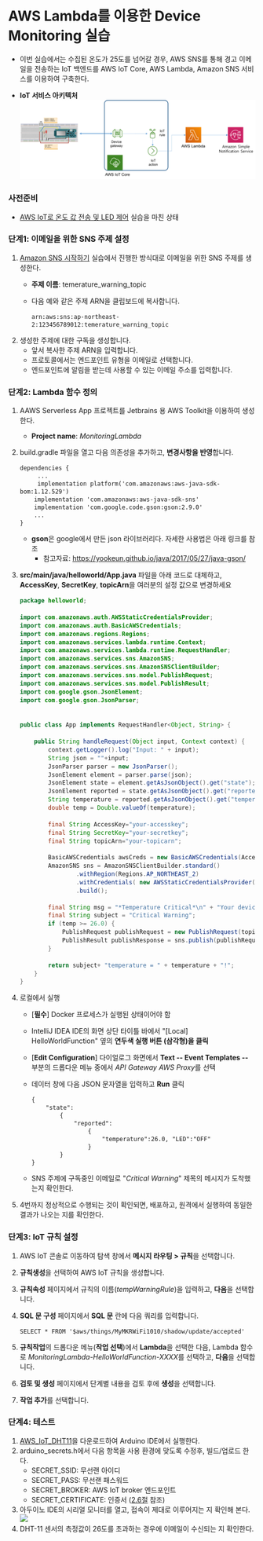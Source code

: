 
# AWS Lambda를 이용한 Device Monitoring 실습

- 이번 실습에서는 수집된 온도가 25도를 넘어갈 경우, AWS SNS를 통해 경고 이메일을 전송하는 IoT 백엔드를 AWS IoT Core, AWS Lambda, Amazon SNS 서비스를 이용하여 구축한다.

- **IoT 서비스 아키텍처**
	![](figures/architecture2.png)

### 사전준비
- [AWS IoT로 온도 값 전송 및 LED 제어](https://kwanulee.github.io/IoTPlatform/start-aws-iot.html#4) 실습을 마친 상태

### 단계1: 이메일을 위한 SNS 주제 설정
1. [Amazon SNS 시작하기](https://docs.aws.amazon.com/ko_kr/sns/latest/dg/sns-getting-started.html) 실습에서 진행한 방식대로 이메일을 위한 SNS 주제를 생성한다.
	- **주제 이름**: temerature\_warning\_topic
	- 다음 예와 같은 주제 ARN을 클립보드에 복사합니다.

		```
		arn:aws:sns:ap-northeast-2:123456789012:temerature_warning_topic
		```
2. 생성한 주제에 대한 구독을 생성합니다.
	-  앞서 복사한 주제 ARN을 입력합니다.
	-  프로토콜에서는 엔드포인트 유형을 이메일로 선택합니다.
	-  엔드포인트에 알림을 받는데 사용할 수 있는 이메일 주소를 입력합니다.

### 단계2: Lambda 함수 정의
1. AAWS Serverless App 프로젝트를 Jetbrains 용 AWS Toolkit을 이용하여 생성한다.
	- **Project name**: *MonitoringLambda*

2. build.gradle 파일을 열고 다음 의존성을 추가하고, **변경사항을 반영**합니다.

	```
	dependencies {
		 ...
		 implementation platform('com.amazonaws:aws-java-sdk-bom:1.12.529')
	    implementation 'com.amazonaws:aws-java-sdk-sns'
	    implementation 'com.google.code.gson:gson:2.9.0'
	    ...
	}
	```
	- **gson**은 google에서 만든 json 라이브러리다. 자세한 사용법은 아래 링크를 참조
		- 참고자료: https://yookeun.github.io/java/2017/05/27/java-gson/
4. **src/main/java/helloworld/App.java** 파일을 아래 코드로 대체하고, **AccessKey**, **SecretKey**, **topicArn**을 여러분의 설정 값으로 변경하세요

	```java
	package helloworld;
	
	import com.amazonaws.auth.AWSStaticCredentialsProvider;
	import com.amazonaws.auth.BasicAWSCredentials;
	import com.amazonaws.regions.Regions;
	import com.amazonaws.services.lambda.runtime.Context;
	import com.amazonaws.services.lambda.runtime.RequestHandler;
	import com.amazonaws.services.sns.AmazonSNS;
	import com.amazonaws.services.sns.AmazonSNSClientBuilder;
	import com.amazonaws.services.sns.model.PublishRequest;
	import com.amazonaws.services.sns.model.PublishResult;
	import com.google.gson.JsonElement;
	import com.google.gson.JsonParser;
	
	
	public class App implements RequestHandler<Object, String> {
	
	    public String handleRequest(Object input, Context context) {
	        context.getLogger().log("Input: " + input);
	        String json = ""+input;
	        JsonParser parser = new JsonParser();
	        JsonElement element = parser.parse(json);
	        JsonElement state = element.getAsJsonObject().get("state");
	        JsonElement reported = state.getAsJsonObject().get("reported");
	        String temperature = reported.getAsJsonObject().get("temperature").getAsString();
	        double temp = Double.valueOf(temperature);
	
	        final String AccessKey="your-accesskey";
	        final String SecretKey="your-secretkey";
	        final String topicArn="your-topicarn";
	
	        BasicAWSCredentials awsCreds = new BasicAWSCredentials(AccessKey, SecretKey);
	        AmazonSNS sns = AmazonSNSClientBuilder.standard()
	                .withRegion(Regions.AP_NORTHEAST_2)
	                .withCredentials( new AWSStaticCredentialsProvider(awsCreds) )
	                .build();
	
	        final String msg = "*Temperature Critical*\n" + "Your device temperature is " + temp + "C";
	        final String subject = "Critical Warning";
	        if (temp >= 26.0) {
	            PublishRequest publishRequest = new PublishRequest(topicArn, msg, subject);
	            PublishResult publishResponse = sns.publish(publishRequest);
	        }
	
	        return subject+ "temperature = " + temperature + "!";
	    }
	}
	
	```
4. 로컬에서 실행
	- [**필수**] Docker 프로세스가 실행된 상태이어야 함 
	-  IntelliJ IDEA IDE의 화면 상단 타이틀 바에서 "[Local] HelloWorldFunction" 옆의 **연두색 실행 버튼 (삼각형)을 클릭**
	-  [**Edit Configuration**] 다이얼로그 화면에서 **Text -- Event Templates --** 부분의 드롭다운 메뉴 중에서 *API Gateway AWS Proxy*를 선택 
	-  데이터 창에 다음 JSON 문자열을 입력하고 **Run** 클릭

		```
		{ 
			"state": 
				{
					"reported":
						{
							"temperature":26.0, "LED":"OFF"
						}
				}
		}
		```
	
	- SNS 주제에 구독중인 이메일로  "*Critical Warning*" 제목의 메시지가 도착했는지 확인한다.

5. 4번까지 정상적으로 수행되는 것이 확인되면, 배포하고, 원격에서 실행하여 동일한 결과가 나오는 지를 확인한다.

### 단계3: IoT 규칙 설정
1. AWS IoT 콘솔로 이동하여 탐색 창에서 **메시지 라우팅 > 규칙**을 선택합니다.
2. **규칙생성**을 선택하여 AWS IoT 규칙을 생성합니다.
3. **규칙속성** 페이지에서 규칙의 이름(*tempWarningRule*)을 입력하고, **다음**을 선택합니다.
4. **SQL 문 구성** 페이지에서 **SQL 문** 란에 다음 쿼리를 입력합니다.


	```
	SELECT * FROM '$aws/things/MyMKRWiFi1010/shadow/update/accepted'
	```

6. **규칙작업**의 드롭다운 메뉴(**작업 선택**)에서 **Lambda**을 선택한 다음, Lambda 함수로 *MonitoringLambda-HelloWorldFunction-XXXX*를 선택하고, **다음**을 선택합니다.
7. **검토 및 생성** 페이지에서 단계별 내용을 검토 후에 **생성**을 선택합니다.


8. **작업 추가**를 선택합니다.

### 단계4: 테스트
1. [AWS\_IoT\_DHT11](release/AWS_IoT_DHT11.zip)을 다운로드하여 Arduino IDE에서 실행한다.
2. arduino_secrets.h에서 다음 항목을 사용 환경에 맞도록 수정후, 빌드/업로드 한다.
	- SECRET\_SSID: 무선랜 아이디
	- SECRET\_PASS: 무선랜 패스워드
	- SECRET\_BROKER: AWS IoT broker 엔드포인트
	- SECRET\_CERTIFICATE: 인증서 ([2.6절](#2.6) 참조)
3.  아두이노 IDE의 시리얼 모니터를 열고, 접속이 제대로 이루어지는 지 확인해 본다.
	![](figures/run1.png)
4. DHT-11 센서의 측정값이 26도를 초과하는 경우에 이메일이 수신되는 지 확인한다.
